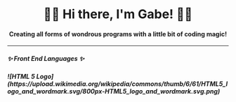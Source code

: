 <h1 align="center" color="blue"> 🐱‍👤 Hi there, I'm Gabe! 🧙‍♂️ </h1>

<h4 align="center"> Creating all forms of wondrous programs with a little bit of coding magic! </h4>
<hr/>
<h5> ✨ Front End Languages ✨ <h5/>
 ![HTML 5 Logo](https://upload.wikimedia.org/wikipedia/commons/thumb/6/61/HTML5_logo_and_wordmark.svg/800px-HTML5_logo_and_wordmark.svg.png)
<!--
**GabeTehWizard/GabeTehWizard** is a ✨ _special_ ✨ repository because its `README.md` (this file) appears on your GitHub profile.

Here are some ideas to get you started:

- 🔭 I’m currently working on ...
- 🌱 I’m currently learning ...
- 👯 I’m looking to collaborate on ...
- 🤔 I’m looking for help with ...
- 💬 Ask me about ...
- 📫 How to reach me: ...
- 😄 Pronouns: ...
- ⚡ Fun fact: ...
-->
